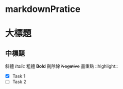 # markdownPratice

# 大標題
## 中標題

斜體 *Italic* 
粗體 **Bold** 
刪除線 ~~Negative~~ 
畫重點 ::highlight:: 


- [x] Task 1
- [ ] Task 2
